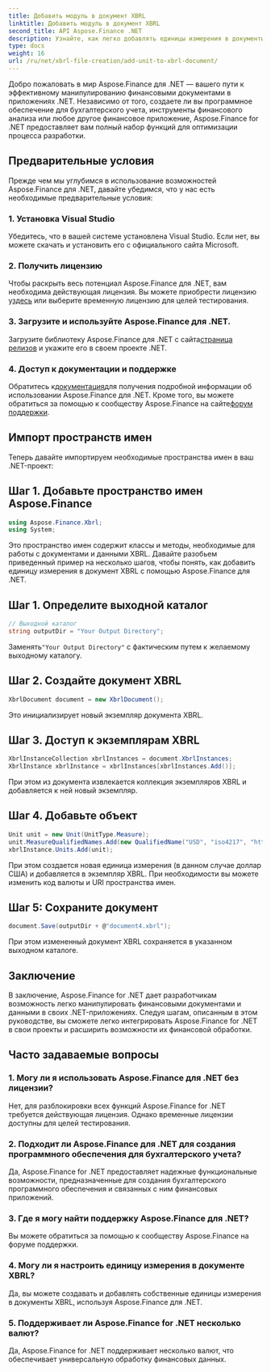 ```yaml
---
title: Добавить модуль в документ XBRL
linktitle: Добавить модуль в документ XBRL
second_title: API Aspose.Finance .NET
description: Узнайте, как легко добавлять единицы измерения в документы XBRL с помощью Aspose.Finance для .NET. Расширьте свои возможности обработки финансовых данных уже сегодня!
type: docs
weight: 16
url: /ru/net/xbrl-file-creation/add-unit-to-xbrl-document/
---
```

Добро пожаловать в мир Aspose.Finance для .NET — вашего пути к эффективному манипулированию финансовыми документами в приложениях .NET. Независимо от того, создаете ли вы программное обеспечение для бухгалтерского учета, инструменты финансового анализа или любое другое финансовое приложение, Aspose.Finance for .NET предоставляет вам полный набор функций для оптимизации процесса разработки.
## Предварительные условия
Прежде чем мы углубимся в использование возможностей Aspose.Finance для .NET, давайте убедимся, что у нас есть необходимые предварительные условия:
### 1. Установка Visual Studio
Убедитесь, что в вашей системе установлена Visual Studio. Если нет, вы можете скачать и установить его с официального сайта Microsoft.
### 2. Получить лицензию
 Чтобы раскрыть весь потенциал Aspose.Finance для .NET, вам необходима действующая лицензия. Вы можете приобрести лицензию у[здесь](https://purchase.aspose.com/buy) или выберите временную лицензию для целей тестирования.
### 3. Загрузите и используйте Aspose.Finance для .NET.
 Загрузите библиотеку Aspose.Finance для .NET с сайта[страница релизов](https://releases.aspose.com/finance/net/) и укажите его в своем проекте .NET.
### 4. Доступ к документации и поддержке
 Обратитесь к[документация](https://reference.aspose.com/finance/net/)для получения подробной информации об использовании Aspose.Finance для .NET. Кроме того, вы можете обратиться за помощью к сообществу Aspose.Finance на сайте[форум поддержки](https://forum.aspose.com/c/finance/43).
## Импорт пространств имен
Теперь давайте импортируем необходимые пространства имен в ваш .NET-проект:
## Шаг 1. Добавьте пространство имен Aspose.Finance
```csharp
using Aspose.Finance.Xbrl;
using System;
```
Это пространство имен содержит классы и методы, необходимые для работы с документами и данными XBRL.
Давайте разобьем приведенный пример на несколько шагов, чтобы понять, как добавить единицу измерения в документ XBRL с помощью Aspose.Finance для .NET.
## Шаг 1. Определите выходной каталог
```csharp
// Выходной каталог
string outputDir = "Your Output Directory";
```
 Заменять`"Your Output Directory"` с фактическим путем к желаемому выходному каталогу.
## Шаг 2. Создайте документ XBRL
```csharp
XbrlDocument document = new XbrlDocument();
```
Это инициализирует новый экземпляр документа XBRL.
## Шаг 3. Доступ к экземплярам XBRL
```csharp
XbrlInstanceCollection xbrlInstances = document.XbrlInstances;
XbrlInstance xbrlInstance = xbrlInstances[xbrlInstances.Add()];
```
При этом из документа извлекается коллекция экземпляров XBRL и добавляется к ней новый экземпляр.
## Шаг 4. Добавьте объект
```csharp
Unit unit = new Unit(UnitType.Measure);
unit.MeasureQualifiedNames.Add(new QualifiedName("USD", "iso4217", "http://www.xbrl.org/2003/iso4217"));
xbrlInstance.Units.Add(unit);
```
При этом создается новая единица измерения (в данном случае доллар США) и добавляется в экземпляр XBRL. При необходимости вы можете изменить код валюты и URI пространства имен.
## Шаг 5: Сохраните документ
```csharp
document.Save(outputDir + @"document4.xbrl");
```
При этом измененный документ XBRL сохраняется в указанном выходном каталоге.
## Заключение
В заключение, Aspose.Finance for .NET дает разработчикам возможность легко манипулировать финансовыми документами и данными в своих .NET-приложениях. Следуя шагам, описанным в этом руководстве, вы сможете легко интегрировать Aspose.Finance for .NET в свои проекты и расширить возможности их финансовой обработки.
## Часто задаваемые вопросы
### 1. Могу ли я использовать Aspose.Finance для .NET без лицензии?
Нет, для разблокировки всех функций Aspose.Finance for .NET требуется действующая лицензия. Однако временные лицензии доступны для целей тестирования.
### 2. Подходит ли Aspose.Finance для .NET для создания программного обеспечения для бухгалтерского учета?
Да, Aspose.Finance for .NET предоставляет надежные функциональные возможности, предназначенные для создания бухгалтерского программного обеспечения и связанных с ним финансовых приложений.
### 3. Где я могу найти поддержку Aspose.Finance для .NET?
Вы можете обратиться за помощью к сообществу Aspose.Finance на форуме поддержки.
### 4. Могу ли я настроить единицу измерения в документе XBRL?
Да, вы можете создавать и добавлять собственные единицы измерения в документы XBRL, используя Aspose.Finance для .NET.
### 5. Поддерживает ли Aspose.Finance for .NET несколько валют?
Да, Aspose.Finance for .NET поддерживает несколько валют, что обеспечивает универсальную обработку финансовых данных.